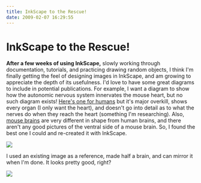 ```yaml
---
title: InkScape to the Rescue!
date: 2009-02-07 16:29:55
---
```


# InkScape to the Rescue!

__After a few weeks of using InkScape,__ slowly working through documentation, tutorials, and practicing drawing random objects, I think I'm finally getting the feel of designing images in InkScape, and am growing to appreciate the depth of its usefulness. I'd love to have some great diagrams to include in potential publications. For example, I want a diagram to show how the autonomic nervous system innervates the mouse heart, but no such diagram exists! [Here's one for humans](http://www.demosschiropractic.com/illus/autonomic-nervous-system.gif) but it's major overkill, shows every organ (I only want the heart), and doesn't go into detail as to what the nerves do when they reach the heart (something I'm researching). Also, [mouse brains](http://tedhuntington.com/Mouse_brain.jpg) are very different in shape from human brains, and there aren't any good pictures of the ventral side of a mouse brain. So, I found the best one I could and re-created it with InkScape.

<div class="text-center img-border">

![](https://swharden.com/static/2009/02/07/inkscape_brain.jpg)

</div>

I used an existing image as a reference, made half a brain, and can mirror it when I'm done. It looks pretty good, right?


<div class="text-center">

![](https://swharden.com/static/2009/02/07/braintest2.png)

</div>